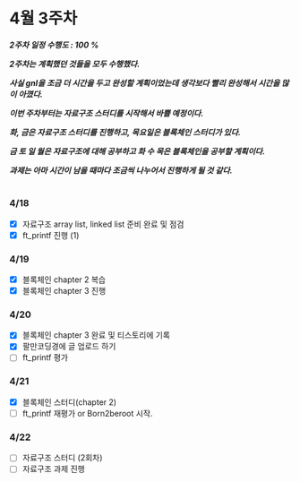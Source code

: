 # 4월 3주차
***2주차 일정 수행도 : 100 %***

***2주차는 계획했던 것들을 모두 수행했다.***

***사실 gnl을 조금 더 시간을 두고 완성할 계획이었는데 생각보다 빨리 완성해서 시간을 많이 아꼈다.***

***이번 주차부터는 자료구조 스터디를 시작해서 바쁠 예정이다.***

***화, 금은 자료구조 스터디를 진행하고, 목요일은 블록체인 스터디가 있다.***

***금 토 일 월은 자료구조에 대해 공부하고 화 수 목은 블록체인을 공부할 계획이다.***

***과제는 아마 시간이 남을 때마다 조금씩 나누어서 진행하게 될 것 같다.***

#
### 4/18
- [x] 자료구조 array list, linked list 준비 완료 및 점검
- [x] ft_printf 진행 (1)

### 4/19
- [x] 블록체인 chapter 2 복습
- [x] 블록체인 chapter 3 진행

### 4/20
- [x] 블록체인 chapter 3 완료 및 티스토리에 기록
- [x] 팔만코딩경에 글 업로드 하기
- [ ] ft_printf 평가

### 4/21
- [x] 블록체인 스터디(chapter 2)
- [ ] ft_printf 재평가 or Born2beroot 시작.

### 4/22
- [ ] 자료구조 스터디 (2회차)
- [ ] 자료구조 과제 진행
